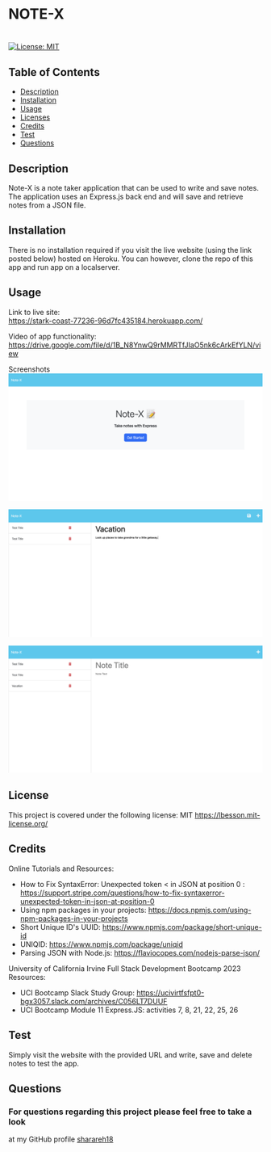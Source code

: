 # NOTE-X
# 

  [![License: MIT](https://img.shields.io/badge/License-MIT-yellow.svg)](https://opensource.org/licenses/MIT)

  ## Table of Contents
  * [Description](#description)
  * [Installation](#installation)
  * [Usage](#usage)
  * [Licenses](#license)
  * [Credits](#credits)
  * [Test](#test)
  * [Questions](#questions)
  
  ## Description
  Note-X is a note taker application that can be used to write and save notes.  The application uses an Express.js back end and will save and retrieve notes from a JSON file. 

  ## Installation
  There is no installation required if you visit the live website (using the link posted below) hosted on Heroku. You can however, clone the repo of this app and run app on a localserver.  

  ## Usage
  Link to live site:  
  https://stark-coast-77236-96d7fc435184.herokuapp.com/

  Video of app functionality:
  https://drive.google.com/file/d/1B_N8YnwQ9rMMRTfJIaO5nk6cArkEfYLN/view

  Screenshots
  ![Homepage of Note-X](Homepage.png)

![New note written in Note-X](Newnotewritten.png)


![New note saved in Note-X](Newnotesaved.png)
  ## License
  This project is covered under the following license: MIT
  https://lbesson.mit-license.org/

  ## Credits
  Online Tutorials and Resources:

-  How to Fix SyntaxError: Unexpected token < in JSON at position 0 : https://support.stripe.com/questions/how-to-fix-syntaxerror-unexpected-token-in-json-at-position-0
-  Using npm packages in your projects: https://docs.npmjs.com/using-npm-packages-in-your-projects
-  Short Unique ID's UUID: https://www.npmjs.com/package/short-unique-id
-  UNIQID:  https://www.npmjs.com/package/uniqid
-  Parsing JSON with Node.js:  https://flaviocopes.com/nodejs-parse-json/

University of California Irvine Full Stack Development Bootcamp 2023 Resources:

-  UCI Bootcamp Slack Study Group:  https://ucivirtfsfpt0-bgx3057.slack.com/archives/C056LT7DUUF
-  UCI Bootcamp Module 11 Express.JS: activities 7, 8, 21, 22, 25, 26 
  

  ## Test
  Simply visit the website with the provided URL and write, save and delete notes to test the app.  

  ## Questions
  ### For questions regarding this project please feel free to take a look 
  at my GitHub profile [sharareh18](https://github.com/sharareh18) 

